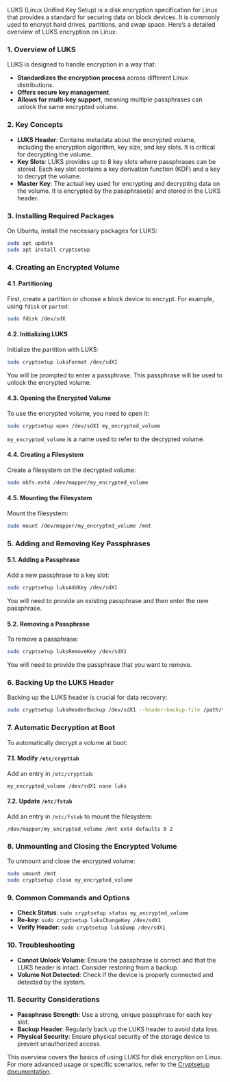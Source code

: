 LUKS (Linux Unified Key Setup) is a disk encryption specification for Linux that provides a standard for securing data on block devices. It is commonly used to encrypt hard drives, partitions, and swap space. Here’s a detailed overview of LUKS encryption on Linux:

### 1. **Overview of LUKS**

LUKS is designed to handle encryption in a way that:
- **Standardizes the encryption process** across different Linux distributions.
- **Offers secure key management**.
- **Allows for multi-key support**, meaning multiple passphrases can unlock the same encrypted volume.

### 2. **Key Concepts**

- **LUKS Header**: Contains metadata about the encrypted volume, including the encryption algorithm, key size, and key slots. It is critical for decrypting the volume.
- **Key Slots**: LUKS provides up to 8 key slots where passphrases can be stored. Each key slot contains a key derivation function (KDF) and a key to decrypt the volume.
- **Master Key**: The actual key used for encrypting and decrypting data on the volume. It is encrypted by the passphrase(s) and stored in the LUKS header.

### 3. **Installing Required Packages**

On Ubuntu, install the necessary packages for LUKS:

```bash
sudo apt update
sudo apt install cryptsetup
```

### 4. **Creating an Encrypted Volume**

#### **4.1. Partitioning**

First, create a partition or choose a block device to encrypt. For example, using `fdisk` or `parted`:

```bash
sudo fdisk /dev/sdX
```

#### **4.2. Initializing LUKS**

Initialize the partition with LUKS:

```bash
sudo cryptsetup luksFormat /dev/sdX1
```

You will be prompted to enter a passphrase. This passphrase will be used to unlock the encrypted volume.

#### **4.3. Opening the Encrypted Volume**

To use the encrypted volume, you need to open it:

```bash
sudo cryptsetup open /dev/sdX1 my_encrypted_volume
```

`my_encrypted_volume` is a name used to refer to the decrypted volume.

#### **4.4. Creating a Filesystem**

Create a filesystem on the decrypted volume:

```bash
sudo mkfs.ext4 /dev/mapper/my_encrypted_volume
```

#### **4.5. Mounting the Filesystem**

Mount the filesystem:

```bash
sudo mount /dev/mapper/my_encrypted_volume /mnt
```

### 5. **Adding and Removing Key Passphrases**

#### **5.1. Adding a Passphrase**

Add a new passphrase to a key slot:

```bash
sudo cryptsetup luksAddKey /dev/sdX1
```

You will need to provide an existing passphrase and then enter the new passphrase.

#### **5.2. Removing a Passphrase**

To remove a passphrase:

```bash
sudo cryptsetup luksRemoveKey /dev/sdX1
```

You will need to provide the passphrase that you want to remove.

### 6. **Backing Up the LUKS Header**

Backing up the LUKS header is crucial for data recovery:

```bash
sudo cryptsetup luksHeaderBackup /dev/sdX1 --header-backup-file /path/to/backup/header.img
```

### 7. **Automatic Decryption at Boot**

To automatically decrypt a volume at boot:

#### **7.1. Modify `/etc/crypttab`**

Add an entry in `/etc/crypttab`:

```
my_encrypted_volume /dev/sdX1 none luks
```

#### **7.2. Update `/etc/fstab`**

Add an entry in `/etc/fstab` to mount the filesystem:

```
/dev/mapper/my_encrypted_volume /mnt ext4 defaults 0 2
```

### 8. **Unmounting and Closing the Encrypted Volume**

To unmount and close the encrypted volume:

```bash
sudo umount /mnt
sudo cryptsetup close my_encrypted_volume
```

### 9. **Common Commands and Options**

- **Check Status**: `sudo cryptsetup status my_encrypted_volume`
- **Re-key**: `sudo cryptsetup luksChangeKey /dev/sdX1`
- **Verify Header**: `sudo cryptsetup luksDump /dev/sdX1`

### 10. **Troubleshooting**

- **Cannot Unlock Volume**: Ensure the passphrase is correct and that the LUKS header is intact. Consider restoring from a backup.
- **Volume Not Detected**: Check if the device is properly connected and detected by the system.

### 11. **Security Considerations**

- **Passphrase Strength**: Use a strong, unique passphrase for each key slot.
- **Backup Header**: Regularly back up the LUKS header to avoid data loss.
- **Physical Security**: Ensure physical security of the storage device to prevent unauthorized access.

This overview covers the basics of using LUKS for disk encryption on Linux. For more advanced usage or specific scenarios, refer to the [Cryptsetup documentation](https://www.crypto.org).
